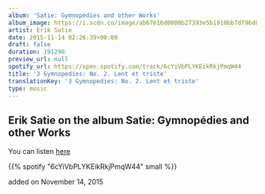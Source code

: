 ```yaml
---
album: 'Satie: Gymnopédies and other Works'
album_image: https://i.scdn.co/image/ab67616d0000b27393e5b1910bb7df96d890ebaf
artist: Erik Satie
date: 2015-11-14 02:26:39+00:00
draft: false
duration: 191290
preview_url: null
spotify_url: https://open.spotify.com/track/6cYiVbPLYKEikRkjPmqW44
title: '3 Gymnopedies: No. 2. Lent et triste'
translationKey: '3 Gymnopedies: No. 2. Lent et triste'
type: music
---
```


## Erik Satie on the album Satie: Gymnopédies and other Works

You can listen [here](https://open.spotify.com/track/6cYiVbPLYKEikRkjPmqW44)

{{% spotify "6cYiVbPLYKEikRkjPmqW44" small %}}

added on November 14, 2015